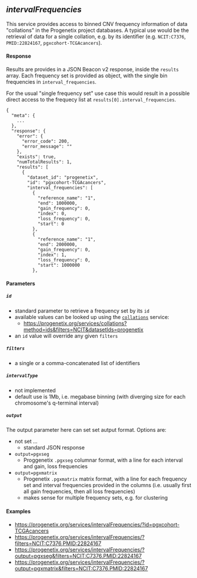 <!--podmd-->
## _intervalFrequencies_

This service provides access to binned CNV frequency information of data
"collations" in the Progenetix project databases. A typical use would be the
retrieval of data for a single collation, e.g. by its identifier (e.g.
`NCIT:C7376`, `PMID:22824167`, `pgxcohort-TCGAcancers`).

#### Response

Results are provides in a JSON Beacon v2 response, inside the `results`
array. Each frequency set is provided as object, with the single bin frequencies
in `interval_frequencies`.

For the usual "single frequency set" use case this would result in a possible
direct access to the frequecy list at `results[0].interval_frequencies`.

```
{
  "meta": {
    ...
  },
  "response": {
    "error": {
      "error_code": 200,
      "error_message": ""
    },
    "exists": true,
    "numTotalResults": 1,
    "results": [
      {
        "dataset_id": "progenetix",
        "id": "pgxcohort-TCGAcancers",
        "interval_frequencies": [
          {
            "reference_name": "1",
            "end": 1000000,
            "gain_frequency": 0,
            "index": 0,
            "loss_frequency": 0,
            "start": 0
          },
          {
            "reference_name": "1",
            "end": 2000000,
            "gain_frequency": 0,
            "index": 1,
            "loss_frequency": 0,
            "start": 1000000
          },
```

#### Parameters

##### `id`

* standard parameter to retrieve a frequency set by its `id`
* available values can be looked up using the [`collations`](collations.md)
service:
  - <https://progenetix.org/services/collations?method=ids&filters=NCIT&datasetIds=progenetix>
* an `id` value will override any given `filters`

##### `filters`

* a single or a comma-concatenated list of identifiers

##### `intervalType`

* not implemented
* default use is 1Mb, i.e. megabase binning (with diverging size for each
chromosome's q-terminal interval)

##### `output`

The output parameter here can set set autput format. Options are:

* not set ...
  - standard JSON response
* `output=pgxseg`
  - Proggenetix `.pgxseg` columnar format, with a line for each interval and gain, loss frequencies
* `output=pgxmatrix`
  - Progenetix `.pgxmatrix` matrix format, with a line for each frequency set and interval frequencies provided in the columns (i.e. usually first all gain frequencies, then all loss frequencies)
  - makes sense for multiple frequency sets, e.g. for clustering

#### Examples

* <https://progenetix.org/services/intervalFrequencies/?id=pgxcohort-TCGAcancers>
* <https://progenetix.org/services/intervalFrequencies/?filters=NCIT:C7376,PMID:22824167>
* <https://progenetix.org/services/intervalFrequencies/?output=pgxseg&filters=NCIT:C7376,PMID:22824167>
* <https://progenetix.org/services/intervalFrequencies/?output=pgxmatrix&filters=NCIT:C7376,PMID:22824167>

<!--/podmd-->
